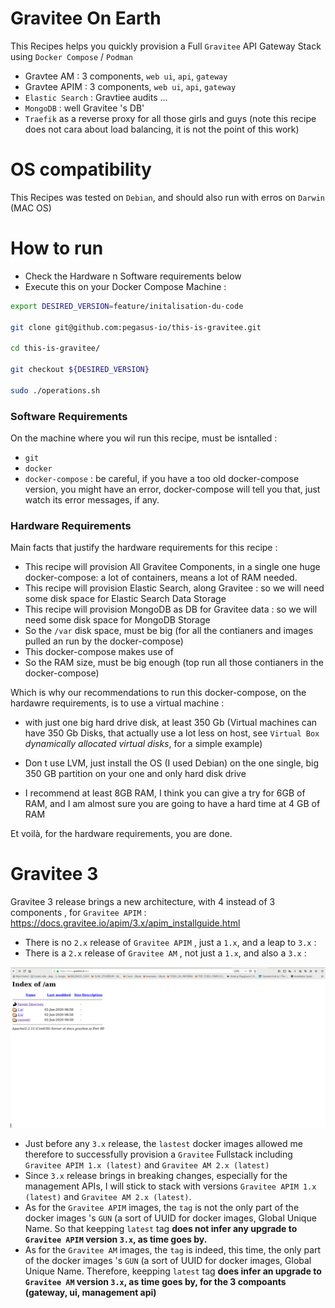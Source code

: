 # Gravitee On Earth

This Recipes helps you quickly provision a Full `Gravitee` API Gateway Stack using `Docker Compose` / `Podman`
* Gravtee AM : 3 components, `web ui`, `api`, `gateway`
* Gravtee APIM : 3 components, `web ui`, `api`, `gateway`
* `Elastic Search` :  Gravtiee audits ...
* `MongoDB` : well Gravitee 's DB'
* `Traefik` as a reverse proxy for all those girls and guys (note this recipe does not cara about load balancing, it is not the point of this work)


# OS compatibility

This Recipes was tested on `Debian`, and should also run with erros on `Darwin` (MAC OS)

# How to run

* Check the Hardware n Software requirements below
* Execute this on your Docker Compose Machine :

```bash
export DESIRED_VERSION=feature/initalisation-du-code

git clone git@github.com:pegasus-io/this-is-gravitee.git

cd this-is-gravitee/

git checkout ${DESIRED_VERSION}

sudo ./operations.sh

```

### Software Requirements

On the machine where you wil run this recipe, must be isntalled :

* `git`
* `docker`
* `docker-compose` :  be careful, if you have a too old docker-compose version, you might have an error, docker-compose will tell you that, just watch its error messages, if any.


### Hardware Requirements

Main facts that justify the hardware requirements for this recipe :
* This recipe will provision All Gravitee Components, in a single one huge docker-compose: a lot of containers, means a lot of RAM needed.
* This recipe will provision Elastic Search, along Gravitee : so we will need some disk space for Elastic Search Data Storage
* This recipe will provision MongoDB as DB for Gravitee data : so we will need some disk space for MongoDB Storage
* So the `/var` disk space, must be big (for all the contianers and images pulled an run by the docker-compose)
* This docker-compose makes use of
* So the RAM size, must be big enough (top run all those contianers in the docker-compose)

Which is why our recommendations to run this docker-compose, on the hardawre requirements, is to use a virtual machine :

* with just one big hard drive disk, at least 350 Gb (Virtual machines can have 350 Gb Disks, that actually use a lot less on host, see `Virtual Box` _dynamically allocated virtual disks_, for a simple example)
* Don t use LVM, just install the OS (I used Debian) on the one single, big 350 GB partition on your one and only hard disk drive

* I recommend at least 8GB RAM, I think you can give a try for 6GB of RAM, and I am almost sure you are going to have a hard time at 4 GB of RAM

Et voilà, for the hardware requirements, you are done.

# Gravitee 3

Gravitee 3 release brings a new architecture, with 4 instead of 3 components , for `Gravitee APIM` : https://docs.gravitee.io/apim/3.x/apim_installguide.html

* There is no `2.x` release of `Gravitee APIM` , just a `1.x`, and a leap to `3.x` :
* There is a `2.x` release of `Gravitee AM` , not just a `1.x`, and also a `3.x` :

![Official Gravitee Site](https://github.com/Jean-Baptiste-Lasselle/for-fellow-developers/raw/master/docuementation/impr.ecrans/gravitee/GRAVITEE_AM_MAJOR_SEMVERSIONS_2020-06-02%2012-33-05.png)

* Just before any `3.x` release, the `lastest` docker images allowed me therefore to successfully provision a `Gravitee` Fullstack including `Gravitee APIM 1.x (latest)` and `Gravitee AM 2.x (latest)`
* Since `3.x` release brings in breaking changes, especially for the management APIs, I will stick to stack with versions `Gravitee APIM 1.x (latest)` and `Gravitee AM 2.x (latest)`.
* As for the `Gravitee APIM` images, the `tag` is not the only part of the docker images 's `GUN` (a sort of UUID for docker images, Global Unique Name. So that keepping `latest` tag **does not infer any upgrade to `Gravitee APIM` version `3.x`, as time goes by.**
* As for the `Gravitee AM` images, the `tag` is indeed, this time, the only part of the docker images 's `GUN` (a sort of UUID for docker images, Global Unique Name. Therefore, keepping `latest` tag **does infer an upgrade to `Gravitee AM` version `3.x`, as time goes by, for the 3 compoants (gateway, ui, management api)**
